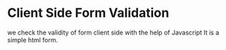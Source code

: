 # Client Side Form Validation
 we check the validity of form client side with the help of Javascript
 It is a simple html form. 

